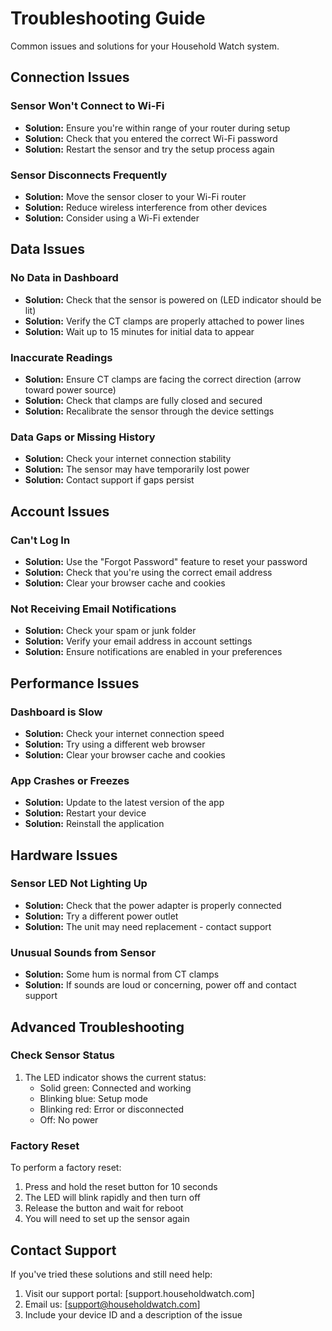 # Troubleshooting Guide
Common issues and solutions for your Household Watch system.

## Connection Issues
### Sensor Won't Connect to Wi-Fi
- **Solution:** Ensure you're within range of your router during setup
- **Solution:** Check that you entered the correct Wi-Fi password
- **Solution:** Restart the sensor and try the setup process again

### Sensor Disconnects Frequently
- **Solution:** Move the sensor closer to your Wi-Fi router
- **Solution:** Reduce wireless interference from other devices
- **Solution:** Consider using a Wi-Fi extender

## Data Issues
### No Data in Dashboard
- **Solution:** Check that the sensor is powered on (LED indicator should be lit)
- **Solution:** Verify the CT clamps are properly attached to power lines
- **Solution:** Wait up to 15 minutes for initial data to appear

### Inaccurate Readings
- **Solution:** Ensure CT clamps are facing the correct direction (arrow toward power source)
- **Solution:** Check that clamps are fully closed and secured
- **Solution:** Recalibrate the sensor through the device settings

### Data Gaps or Missing History
- **Solution:** Check your internet connection stability
- **Solution:** The sensor may have temporarily lost power
- **Solution:** Contact support if gaps persist

## Account Issues
### Can't Log In
- **Solution:** Use the "Forgot Password" feature to reset your password
- **Solution:** Check that you're using the correct email address
- **Solution:** Clear your browser cache and cookies

### Not Receiving Email Notifications
- **Solution:** Check your spam or junk folder
- **Solution:** Verify your email address in account settings
- **Solution:** Ensure notifications are enabled in your preferences

## Performance Issues
### Dashboard is Slow
- **Solution:** Check your internet connection speed
- **Solution:** Try using a different web browser
- **Solution:** Clear your browser cache and cookies

### App Crashes or Freezes
- **Solution:** Update to the latest version of the app
- **Solution:** Restart your device
- **Solution:** Reinstall the application

## Hardware Issues
### Sensor LED Not Lighting Up
- **Solution:** Check that the power adapter is properly connected
- **Solution:** Try a different power outlet
- **Solution:** The unit may need replacement - contact support

### Unusual Sounds from Sensor
- **Solution:** Some hum is normal from CT clamps
- **Solution:** If sounds are loud or concerning, power off and contact support

## Advanced Troubleshooting
### Check Sensor Status
1. The LED indicator shows the current status:
   - Solid green: Connected and working
   - Blinking blue: Setup mode
   - Blinking red: Error or disconnected
   - Off: No power

### Factory Reset
To perform a factory reset:
1. Press and hold the reset button for 10 seconds
2. The LED will blink rapidly and then turn off
3. Release the button and wait for reboot
4. You will need to set up the sensor again

## Contact Support
If you've tried these solutions and still need help:
1. Visit our support portal: [support.householdwatch.com]
2. Email us: [support@householdwatch.com]
3. Include your device ID and a description of the issue